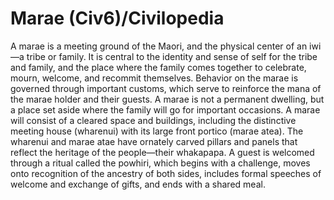 # Marae (Civ6)/Civilopedia

A marae is a meeting ground of the Maori, and the physical center of an iwi—a tribe or family. It is central to the identity and sense of self for the tribe and family, and the place where the family comes together to celebrate, mourn, welcome, and recommit themselves. Behavior on the marae is governed through important customs, which serve to reinforce the mana of the marae holder and their guests. A marae is not a permanent dwelling, but a place set aside where the family will go for important occasions.
A marae will consist of a cleared space and buildings, including the distinctive meeting house (wharenui) with its large front portico (marae atea). The wharenui and marae atae have ornately carved pillars and panels that reflect the heritage of the people—their whakapapa. A guest is welcomed through a ritual called the powhiri, which begins with a challenge, moves onto recognition of the ancestry of both sides, includes formal speeches of welcome and exchange of gifts, and ends with a shared meal.
